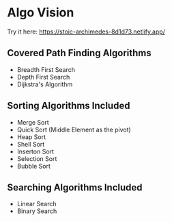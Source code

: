 # Algo Vision

Try it here: https://stoic-archimedes-8d1d73.netlify.app/ 

## Covered Path Finding Algorithms

- Breadth First Search
- Depth First Search
- Dijkstra's Algorithm

## Sorting Algorithms Included

- Merge Sort
- Quick Sort (Middle Element as the pivot)
- Heap Sort
- Shell Sort
- Inserton Sort
- Selection Sort
- Bubble Sort

## Searching Algorithms Included

- Linear Search
- Binary Search
